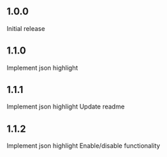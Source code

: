 ## 1.0.0

Initial release

## 1.1.0

Implement json highlight

## 1.1.1

Implement json highlight
Update readme

## 1.1.2

Implement json highlight
Enable/disable functionality
